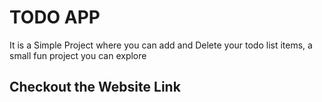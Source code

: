 # TODO APP

It is a Simple Project where you can add and Delete your todo list items, a small fun project you can explore

## Checkout the Website Link

